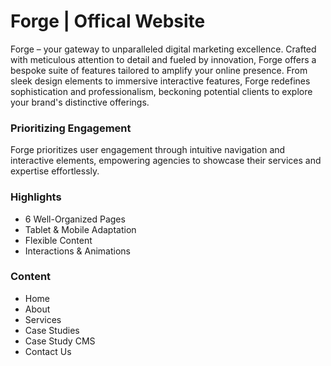 # Forge | Offical Website

Forge – your gateway to unparalleled digital marketing excellence. Crafted with meticulous attention to detail and fueled by innovation, Forge offers a bespoke suite of features tailored to amplify your online presence. From sleek design elements to immersive interactive features, Forge redefines sophistication and professionalism, beckoning potential clients to explore your brand's distinctive offerings.

### Prioritizing Engagement

Forge prioritizes user engagement through intuitive navigation and interactive elements, empowering agencies to showcase their services and expertise effortlessly. 

### Highlights

* 6 Well-Organized Pages
* Tablet & Mobile Adaptation
* Flexible Content
* Interactions & Animations

### Content

* Home
* About
* Services
* Case Studies
* Case Study CMS
* Contact Us